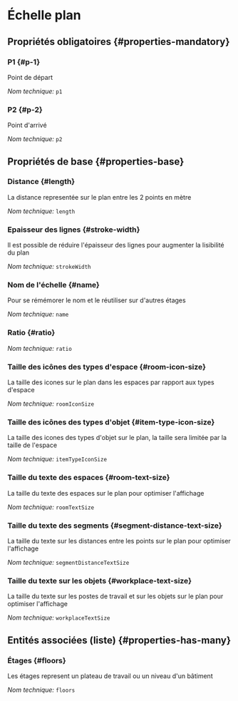 # Échelle plan
<!--- THIS FILE IS GENERATED PLEASE DO NOT EDIT IT DIRECTLY --->



<OH code="mapScale"/>




## Propriétés obligatoires {#properties-mandatory}
    
### P1 {#p-1}

Point de départ

*Nom technique:* ```p1```
<PH code="mapScale:p1"/>

### P2 {#p-2}

Point d'arrivé

*Nom technique:* ```p2```
<PH code="mapScale:p2"/>

    


## Propriétés de base {#properties-base}
    
### Distance {#length}

La distance representée sur le plan entre les 2 points en mètre

*Nom technique:* ```length```
<PH code="mapScale:length"/>

### Epaisseur des lignes {#stroke-width}

Il est possible de réduire l'épaisseur des lignes pour augmenter la lisibilité du plan

*Nom technique:* ```strokeWidth```
<PH code="mapScale:strokeWidth"/>

### Nom de l'échelle {#name}

Pour se rémémorer le nom et le réutiliser sur d'autres étages

*Nom technique:* ```name```
<PH code="mapScale:name"/>

### Ratio {#ratio}



*Nom technique:* ```ratio```
<PH code="mapScale:ratio"/>

### Taille des icônes des types d'espace {#room-icon-size}

La taille des icones sur le plan dans les espaces par rapport aux types d'espace

*Nom technique:* ```roomIconSize```
<PH code="mapScale:roomIconSize"/>

### Taille des icônes des types d'objet {#item-type-icon-size}

La taille des icones des types d'objet sur le plan, la taille sera limitée par la taille de l'espace

*Nom technique:* ```itemTypeIconSize```
<PH code="mapScale:itemTypeIconSize"/>

### Taille du texte des espaces {#room-text-size}

La taille du texte des espaces sur le plan pour optimiser l'affichage

*Nom technique:* ```roomTextSize```
<PH code="mapScale:roomTextSize"/>

### Taille du texte des segments {#segment-distance-text-size}

La taille du texte sur les distances entre les points sur le plan pour optimiser l'affichage

*Nom technique:* ```segmentDistanceTextSize```
<PH code="mapScale:segmentDistanceTextSize"/>

### Taille du texte sur les objets {#workplace-text-size}

La taille du texte sur les postes de travail et sur les objets sur le plan pour optimiser l'affichage

*Nom technique:* ```workplaceTextSize```
<PH code="mapScale:workplaceTextSize"/>

    



## Entités associées (liste) {#properties-has-many}

### Étages {#floors}

Les étages represent un plateau de travail ou un niveau d'un bâtiment

*Nom technique:* ```floors```
<PH code="mapScale:floors"/>




